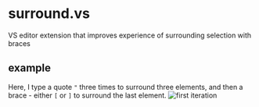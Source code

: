 # surround.vs
VS editor extension that improves experience of surrounding selection with braces

## example
Here, I type a quote `"` three times to surround three elements, and then a brace - either `[` or `]` to surround the last element.
![first iteration](https://user-images.githubusercontent.com/1673956/41484170-a84eb22a-7090-11e8-9433-98821bef45f5.gif)
